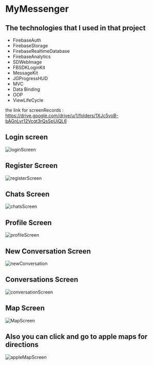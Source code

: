 # MyMessenger
## The technologies that I used in that project
- FirebaseAuth
- FirebaseStorage
- FirebaseRealtimeDatabase
- FirebaseAnalytics
- SDWebImage
- FBSDKLoginKit
- MessageKit
- JGProgressHUD
- MVC
- Data Binding
- OOP
- ViewLifeCycle

the link for screenRecords : https://drive.google.com/drive/u/1/folders/1XJc5voB-bAGnLvr12Vcqt3rQsSpUiQL6

## Login screen
![loginScreen](https://user-images.githubusercontent.com/72051780/192992301-9654fb9e-2088-42cf-9a36-b003d829bf98.png)
## Register Screen
![registerScreen](https://user-images.githubusercontent.com/72051780/192993109-f29c2d47-55fa-4244-b205-b1d43042732c.png)
## Chats Screen
![chatsScreen](https://user-images.githubusercontent.com/72051780/192993183-049e1332-1012-46b6-a3cf-fdf8de4ecf7d.png)
## Profile Screen
![profileScreen](https://user-images.githubusercontent.com/72051780/192993247-bbe0b2f2-d698-4c23-a382-100adb4f5469.png)
## New Conversation Screen
![newConversation](https://user-images.githubusercontent.com/72051780/193002314-26b5e6cc-89df-4b3b-a945-65dffa95ed63.png)
## Conversations Screen
![conversationScreen](https://user-images.githubusercontent.com/72051780/192993290-476b5e0f-361b-46e5-9587-b08f502c13bd.png)
## Map Screen 
![MapScreen](https://user-images.githubusercontent.com/72051780/192993320-b275bc25-f210-407e-a30a-c77aa1e31e5b.png)
## Also you can click and go to apple maps for directions
![appleMapScreen](https://user-images.githubusercontent.com/72051780/192993338-b448e390-cc4b-4867-aea1-0a2bb9908f5c.png)
